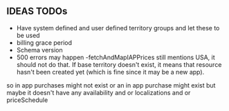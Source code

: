 ## IDEAS TODOs

- Have system defined and user defined territory groups and let these to be used
- billing grace period
- Schema version
- 500 errors may happen
  -fetchAndMapIAPPrices still mentions USA, it should not do that. If base territory doesn't exist, it means that resource hasn't been created yet (which is fine since it may be a new app).

so in app purchases might not exist
or an in app purchase might exist but maybe it doesn't have any availability and or localizations and or priceSchedule
